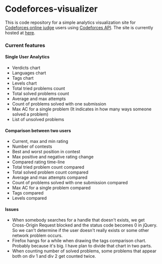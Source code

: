 # Codeforces-visualizer


This is code repository for a simple analytics visualization site for [Codeforces online judge](http://codeforces.com/) users using [Codeforces API](http://codeforces.com/api/help). The site is currently hosted at [here](https://cfviz.netlify.com/).

### Current features

#### Single User Analytics
* Verdicts chart
* Languages chart
* Tags chart
* Levels chart
* Total tried problems count
* Total solved problems count
* Average and max attempts
* Count of problems solved with one submission
* Max AC for a single problem (It indicates in how many ways someone solved a problem)
* List of unsolved problems

#### Comparison between two users
* Current, max and min rating
* Number of contests
* Best and worst position in contest
* Max positive and negative rating change
* Compared rating time-line
* Total tried problem count compared
* Total solved problem count compared
* Average and max attempts compared
* Count of problems solved with one submission compared
* Max AC for a single problem compared
* Tags compared
* Levels compared


#### Issues
* When somebody searches for a handle that doesn't exists, we get  Cross-Origin Request blocked and the status code becomes 0 in jQuery. So we can't determine if the user doesn't really exists or some other network problem occurs.
* Firefox hangs for a while when drawing the tags comparison chart. Probably because it's big. I have plan to divide that chart in two parts.
* When counting number of solved problems, some problems that appear both on div 1 and div 2  get counted twice.
